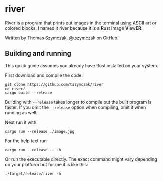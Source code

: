 # river
River is a program that prints out images in the terminal using ASCII art
or colored blocks. I named it river because it is a **R**ust **I**mage **V**iew**ER**.

Written by Thomas Szymczak, @tszymczak on GitHub.

## Building and running
This quick guide assumes you already have Rust installed on your system.

First download and compile the code:
```
git clone https://github.com/tszymczak/river
cd river/
cargo build --release
```
Building with ```--release``` takes longer to compile but the built program is faster. If you omit the ```--release``` option when compiling, omit it when running as well.

Next run it with:
```
cargo run --release ./image.jpg
```

For the help text run
```
cargo run --release -- -h
```

Or run the executable directly. The exact command might vary depending on your platform but for me it is like this:
```
./target/release/river -h
```
